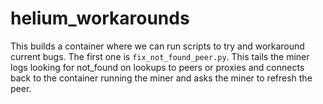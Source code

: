 # helium_workarounds
This builds a container where we can run scripts to try and workaround current bugs. The first one is `fix_not_found_peer.py`. This tails the miner logs looking
for not_found on lookups to peers or proxies and connects back to the container running the miner and asks the miner to refresh the peer.
